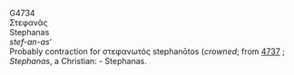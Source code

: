 <body>
  <p>G4734<br>  Στεφανᾶς  <br> Stephanas  <br><i>stef-an-as‘ </i><br>Probably contraction for   στεφανωτός    stephanōtos   (<i>crowned</i>; from <a href="g4737.htm">4737</a> ; <i>Stephanas</i>, a Christian: - Stephanas.<br></p>
 </body>